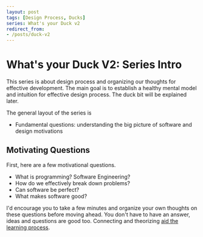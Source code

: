 ```yaml
---
layout: post
tags: [Design Process, Ducks]
series: What's your Duck v2
redirect_from:
- /posts/duck-v2
---
```


# What's your Duck V2: Series Intro

This series is about design process and organizing our thoughts for effective development. The main goal is to establish a healthy mental model and intuition for effective design process. The duck bit will be explained later.

The general layout of the series is
- Fundamental questions: understanding the big picture of software and design motivations

<!-- 
TODO: consider putting a warning in What's your duck pointing to this post as the presentation companion -->

<!-- 
IDEA: make this post a series to make it more approachable / smaller increments
TODO: Do I need to group section by what I think belongs in one post? Clearly delineate chunks that need to be taken as a whole
I think at least the stage-specific techniques might be good as a separate post. Most everything up to there flows pretty well
-->


<!-- Meta thoughts
This feels so much different from writing my other posts. I can see all the effort I put into connecting back 

Thinking about this as a potential series causes me to write each section intro like a blog intro and forge stronger context clarity
 -->


## Motivating Questions

First, here are a few motivational questions.
- What is programming? Software Engineering?
- How do we effectively break down problems?
- Can software be perfect?
- What makes software good?

I'd encourage you to take a few minutes and organize your own thoughts on these questions before moving ahead. You don't have to have an answer, ideas and questions are good too. Connecting and theorizing [aid the learning process](../../_posts/2022-03-07-Small-Teaching-Review.md#predicting).
